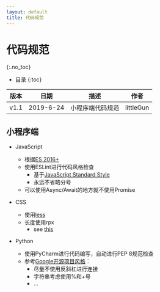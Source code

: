 ```yaml
---
layout: default
title: 代码规范
---
```


# 代码规范
{:.no_toc}

* 目录
{:toc}

| 版本 |   日期    | 描述 |  作者   |
| :--: | :-------: | :--: | :-----: |
| v1.1 | 2019-6-24 | 小程序端代码规范 | littleGun |

## 小程序端

- JavaScript

    * 根据[ES 2016+](http://kangax.github.io/compat-table/es2016plus/)
    * 使用ESLint进行代码风格检查
        * 基于[JavaScript Standard Style](https://github.com/standard/standard/blob/master/RULES.md#javascript-standard-style)
        * 永远不省略分号
    * 可以使用Async/Await的地方就不使用Promise
- CSS

    * 使用[less](http://lesscss.org/)
    * 长度使用rpx
        *  see [this](https://developers.weixin.qq.com/miniprogram/dev/framework/view/wxss.html#尺寸单位)
- Python
    - 使用PyCharm进行代码编写，自动进行PEP 8规范检查
    - 参考[Google开源项目风格](https://zh-google-styleguide.readthedocs.io/en/latest/google-python-styleguide/python_style_rules/)：
        - 尽量不使用反斜杠进行连接
        - 字符串考虑使用%和+号
        - ...

